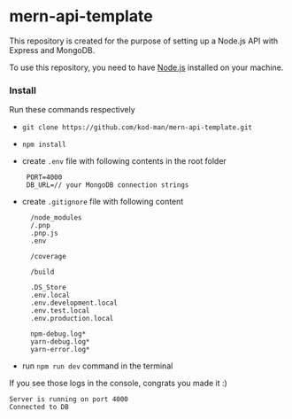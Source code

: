 # mern-api-template

This repository is created for the purpose of setting up a Node.js API with Express and MongoDB.

To use this repository, you need to have [Node.js](https://nodejs.org/en/download/) installed on your machine.


### Install

Run these commands respectively

- `git clone https://github.com/kod-man/mern-api-template.git `
- `npm install`
- create `.env` file with following contents in the root folder
    
   ```
    PORT=4000
    DB_URL=// your MongoDB connection strings
   ```
- create `.gitignore` file with following content


  ```
    /node_modules
    /.pnp
    .pnp.js
    .env

    /coverage

    /build

    .DS_Store
    .env.local
    .env.development.local
    .env.test.local
    .env.production.local

    npm-debug.log*
    yarn-debug.log*
    yarn-error.log*

    ```

- run `npm run dev` command in the terminal

If you see those logs in the console, congrats you made it :)

   ```
   Server is running on port 4000
   Connected to DB
   ```
